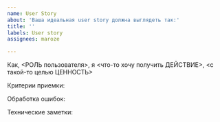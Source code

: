 ```yaml
---
name: User Story
about: 'Ваша идеальная user story должна выглядеть так:'
title: ''
labels: User story
assignees: maroze

---
```


Как, <РОЛЬ пользователя>, я <что-то хочу получить ДЕЙСТВИЕ>, <с такой-то целью ЦЕННОСТЬ>

Критерии приемки:

Обработка ошибок:

Технические заметки:
